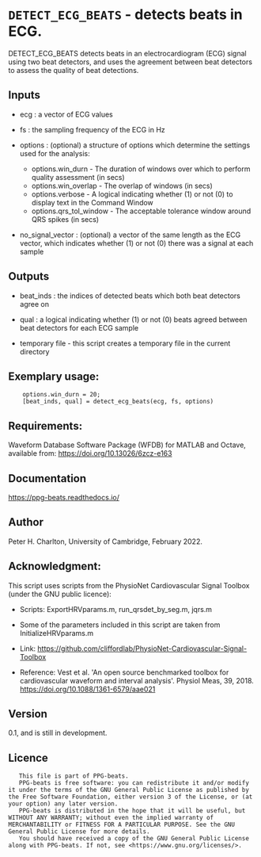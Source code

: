 # `DETECT_ECG_BEATS` - detects beats in ECG.
DETECT_ECG_BEATS detects beats in an electrocardiogram (ECG) signal
using two beat detectors, and uses the agreement between beat detectors to
assess the quality of beat detections.

##  Inputs
+   ecg : a vector of ECG values
    
+   fs : the sampling frequency of the ECG in Hz
    
+   options : (optional) a structure of options which determine the settings used for the analysis:
    
     - options.win_durn       - The duration of windows over which to perform quality assessment (in secs)
     - options.win_overlap    - The overlap of windows (in secs)
     - options.verbose        - A logical indicating whether (1) or not (0) to display text in the Command Window
     - options.qrs_tol_window - The acceptable tolerance window around QRS spikes (in secs)
    
+   no_signal_vector : (optional) a vector of the same length as the ECG vector, which indicates whether (1) or not (0) there was a signal at each sample
    
##  Outputs
+   beat_inds : the indices of detected beats which both beat detectors agree on
    
+   qual : a logical indicating whether (1) or not (0) beats agreed between beat detectors for each ECG sample 
    
+   temporary file - this script creates a temporary file in the current directory
    
##  Exemplary usage:
        options.win_durn = 20;
        [beat_inds, qual] = detect_ecg_beats(ecg, fs, options)
    
##  Requirements:
Waveform Database Software Package (WFDB) for MATLAB and Octave, available from:
<https://doi.org/10.13026/6zcz-e163>

##  Documentation
<https://ppg-beats.readthedocs.io/>

##  Author
Peter H. Charlton, University of Cambridge, February 2022.

##  Acknowledgment:
This script uses scripts from the PhysioNet Cardiovascular Signal Toolbox (under the GNU public licence):

+   Scripts: ExportHRVparams.m, run_qrsdet_by_seg.m, jqrs.m
    
+   Some of the parameters included in this script are taken from InitializeHRVparams.m
    
+   Link: <https://github.com/cliffordlab/PhysioNet-Cardiovascular-Signal-Toolbox>
    
+   Reference: Vest et al. 'An open source benchmarked toolbox for cardiovascular waveform and interval analysis'. Physiol Meas, 39, 2018. <https://doi.org/10.1088/1361-6579/aae021> 
    
##  Version
0.1, and is still in development.

##  Licence
       This file is part of PPG-beats.
       PPG-beats is free software: you can redistribute it and/or modify it under the terms of the GNU General Public License as published by the Free Software Foundation, either version 3 of the License, or (at your option) any later version.
       PPG-beats is distributed in the hope that it will be useful, but WITHOUT ANY WARRANTY; without even the implied warranty of MERCHANTABILITY or FITNESS FOR A PARTICULAR PURPOSE. See the GNU General Public License for more details.
       You should have received a copy of the GNU General Public License along with PPG-beats. If not, see <https://www.gnu.org/licenses/>.
